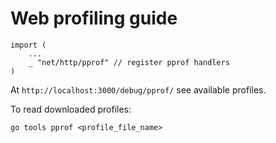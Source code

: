 # Web profiling guide

```
import (
    ...
    _ "net/http/pprof" // register pprof handlers
)
```

At `http://localhost:3000/debug/pprof/` see available profiles.

To read downloaded profiles:
```
go tools pprof <profile_file_name>
```
